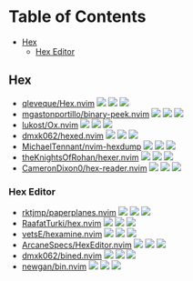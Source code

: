 # Table of Contents

<!-- toc -->

- [Hex](#hex)
  - [Hex Editor](#hex-editor)

<!-- tocstop -->

## Hex

- [qleveque/Hex.nvim](https://github.com/qleveque/Hex.nvim) ![](https://img.shields.io/github/stars/qleveque/Hex.nvim) ![](https://img.shields.io/github/last-commit/qleveque/Hex.nvim) ![](https://img.shields.io/github/commit-activity/y/qleveque/Hex.nvim)
- [mgastonportillo/binary-peek.nvim](https://github.com/mgastonportillo/binary-peek.nvim) ![](https://img.shields.io/github/stars/mgastonportillo/binary-peek.nvim) ![](https://img.shields.io/github/last-commit/mgastonportillo/binary-peek.nvim) ![](https://img.shields.io/github/commit-activity/y/mgastonportillo/binary-peek.nvim)
- [lukost/Ox.nvim](https://github.com/lukost/Ox.nvim) ![](https://img.shields.io/github/stars/lukost/Ox.nvim) ![](https://img.shields.io/github/last-commit/lukost/Ox.nvim) ![](https://img.shields.io/github/commit-activity/y/lukost/Ox.nvim)
- [dmxk062/hexed.nvim](https://github.com/dmxk062/hexed.nvim) ![](https://img.shields.io/github/stars/dmxk062/hexed.nvim) ![](https://img.shields.io/github/last-commit/dmxk062/hexed.nvim) ![](https://img.shields.io/github/commit-activity/y/dmxk062/hexed.nvim)
- [MichaelTennant/nvim-hexdump](https://github.com/MichaelTennant/nvim-hexdump) ![](https://img.shields.io/github/stars/MichaelTennant/nvim-hexdump) ![](https://img.shields.io/github/last-commit/MichaelTennant/nvim-hexdump) ![](https://img.shields.io/github/commit-activity/y/MichaelTennant/nvim-hexdump)
- [theKnightsOfRohan/hexer.nvim](https://github.com/theKnightsOfRohan/hexer.nvim) ![](https://img.shields.io/github/stars/theKnightsOfRohan/hexer.nvim) ![](https://img.shields.io/github/last-commit/theKnightsOfRohan/hexer.nvim) ![](https://img.shields.io/github/commit-activity/y/theKnightsOfRohan/hexer.nvim)
- [CameronDixon0/hex-reader.nvim](https://github.com/CameronDixon0/hex-reader.nvim) ![](https://img.shields.io/github/stars/CameronDixon0/hex-reader.nvim) ![](https://img.shields.io/github/last-commit/CameronDixon0/hex-reader.nvim) ![](https://img.shields.io/github/commit-activity/y/CameronDixon0/hex-reader.nvim)

### Hex Editor

- [rktjmp/paperplanes.nvim](https://github.com/rktjmp/paperplanes.nvim) ![](https://img.shields.io/github/stars/rktjmp/paperplanes.nvim) ![](https://img.shields.io/github/last-commit/rktjmp/paperplanes.nvim) ![](https://img.shields.io/github/commit-activity/y/rktjmp/paperplanes.nvim)
- [RaafatTurki/hex.nvim](https://github.com/RaafatTurki/hex.nvim) ![](https://img.shields.io/github/stars/RaafatTurki/hex.nvim) ![](https://img.shields.io/github/last-commit/RaafatTurki/hex.nvim) ![](https://img.shields.io/github/commit-activity/y/RaafatTurki/hex.nvim)
- [vetsE/hexamine.nvim](https://github.com/vetsE/hexamine.nvim) ![](https://img.shields.io/github/stars/vetsE/hexamine.nvim) ![](https://img.shields.io/github/last-commit/vetsE/hexamine.nvim) ![](https://img.shields.io/github/commit-activity/y/vetsE/hexamine.nvim)
- [ArcaneSpecs/HexEditor.nvim](https://github.com/ArcaneSpecs/HexEditor.nvim) ![](https://img.shields.io/github/stars/ArcaneSpecs/HexEditor.nvim) ![](https://img.shields.io/github/last-commit/ArcaneSpecs/HexEditor.nvim) ![](https://img.shields.io/github/commit-activity/y/ArcaneSpecs/HexEditor.nvim)
- [dmxk062/bined.nvim](https://github.com/dmxk062/bined.nvim) ![](https://img.shields.io/github/stars/dmxk062/bined.nvim) ![](https://img.shields.io/github/last-commit/dmxk062/bined.nvim) ![](https://img.shields.io/github/commit-activity/y/dmxk062/bined.nvim)
- [newgan/bin.nvim](https://github.com/newgan/bin.nvim) ![](https://img.shields.io/github/stars/newgan/bin.nvim) ![](https://img.shields.io/github/last-commit/newgan/bin.nvim) ![](https://img.shields.io/github/commit-activity/y/newgan/bin.nvim)
